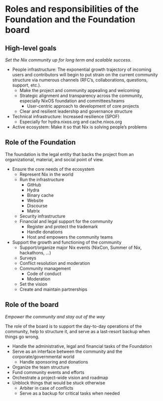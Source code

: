 # Roles and responsibilities of the Foundation and the Foundation board

## High-level goals

*Set the Nix community up for long term and scalable success.*

- People infrastructure: The exponential growth trajectory of incoming users and contributors will begin to put strain on the current community structure via numerous channels (RFC’s, collaborations, questions, support, etc.).
    - Make the project and community appealing and welcoming
    - Strategic alignment and transparency across the community, especially NixOS foundation and committees/teams
        - User-centric approach to development of core projects
    - Clear and resilient leadership and governance structure
- Technical infrastructure: Increased resilience (SPOF)
    - Especially for hydra.nixos.org and cache.nixos.org
- Active ecosystem: Make it so that Nix is solving people’s problems

## Role of the Foundation

The foundation is the legal entity that backs the project from an organizational, material, and social point of view.

- Ensure the core needs of the ecosystem
    - Represent Nix in the world
    - Run the infrastructure
        - GitHub
        - Hydra
        - Binary cache
        - Website
        - Discourse
        - Matrix
    - Security infrastructure
    - Financial and legal support for the community
        - Register and protect the trademark
        - Handle donations
        - Host and empowers the community teams
- Support the growth and functioning of the community
    - Support/organize major Nix events (NixCon, Summer of Nix, hackathons, …)
    - Surveys
    - Conflict resolution and moderation
    - Community management
        - Code of conduct
        - Moderation
    - Set the vision
    - Create and maintain partnerships

## Role of the board

*Empower the community and stay out of the way*

The role of the board is to support the day-to-day operations of the community, help to structure it, and serve as a last-resort backup when things go wrong.

- Handle the administrative, legal and financial tasks of the Foundation
- Serve as an interface between the community and the corporate/governmental world
    - Handle sponsoring and donations
- Organize the team structure
- Fund community events and efforts
- Orchestrate a project-wide vision and roadmap
- Unblock things that would be stuck otherwise
    - Arbiter in case of conflicts
    - Serve as a backup for critical tasks when needed
